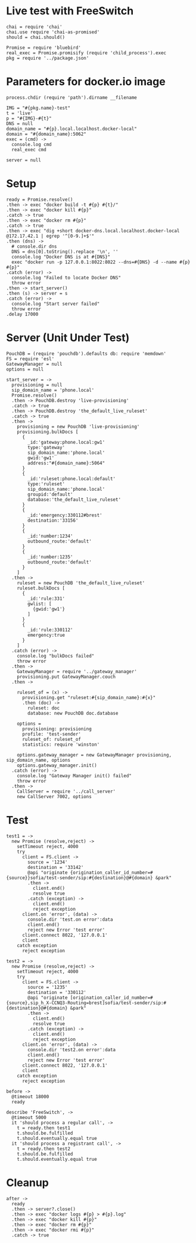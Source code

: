 Live test with FreeSwitch
=========================

    chai = require 'chai'
    chai.use require 'chai-as-promised'
    should = chai.should()

    Promise = require 'bluebird'
    real_exec = Promise.promisify (require 'child_process').exec
    pkg = require '../package.json'

Parameters for docker.io image
==============================

    process.chdir (require 'path').dirname __filename

    IMG = "#{pkg.name}-test"
    t = 'live'
    p = "#{IMG}-#{t}"
    DNS = null
    domain_name = "#{p}.local.localhost.docker-local"
    domain = "#{domain_name}:5062"
    exec = (cmd) ->
      console.log cmd
      real_exec cmd

    server = null

Setup
=====

    ready = Promise.resolve()
    .then -> exec "docker build -t #{p} #{t}/"
    .then -> exec "docker kill #{p}"
    .catch -> true
    .then -> exec "docker rm #{p}"
    .catch -> true
    .then -> exec "dig +short docker-dns.local.localhost.docker-local @172.17.42.1 | egrep '^[0-9.]+$'"
    .then (dns) ->
      # console.dir dns
      DNS = dns[0].toString().replace '\n', ''
      console.log "Docker DNS is at #{DNS}"
      exec "docker run -p 127.0.0.1:8022:8022 --dns=#{DNS} -d --name #{p} #{p}"
    .catch (error) ->
      console.log "Failed to locate Docker DNS"
      throw error
    .then -> start_server()
    .then (s) -> server = s
    .catch (error) ->
      console.log "Start server failed"
      throw error
    .delay 17000

Server (Unit Under Test)
========================

    PouchDB = (require 'pouchdb').defaults db: require 'memdown'
    FS = require 'esl'
    GatewayManager = null
    options = null

    start_server = ->
      provisioning = null
      sip_domain_name = 'phone.local'
      Promise.resolve()
      .then -> PouchDB.destroy 'live-provisioning'
      .catch -> true
      .then -> PouchDB.destroy 'the_default_live_ruleset'
      .catch -> true
      .then ->
        provisioning = new PouchDB 'live-provisioning'
        provisioning.bulkDocs [
          {
            _id:'gateway:phone.local:gw1'
            type:'gateway'
            sip_domain_name:'phone.local'
            gwid:'gw1'
            address:"#{domain_name}:5064"
          }
          {
            _id:'ruleset:phone.local:default'
            type:'ruleset'
            sip_domain_name:'phone.local'
            groupid:'default'
            database:'the_default_live_ruleset'
          }
          {
            _id:'emergency:330112#brest'
            destination:'33156'
          }
          {
            _id:'number:1234'
            outbound_route:'default'
          }
          {
            _id:'number:1235'
            outbound_route:'default'
          }
        ]
      .then ->
        ruleset = new PouchDB 'the_default_live_ruleset'
        ruleset.bulkDocs [
          {
            _id:'rule:331'
            gwlist: [
              {gwid:'gw1'}
            ]
          }
          {
            _id:'rule:330112'
            emergency:true
          }
        ]
      .catch (error) ->
        console.log "bulkDocs failed"
        throw error
      .then ->
        GatewayManager = require '../gateway_manager'
        provisioning.put GatewayManager.couch
      .then ->

        ruleset_of = (x) ->
          provisioning.get "ruleset:#{sip_domain_name}:#{x}"
          .then (doc) ->
            ruleset: doc
            database: new PouchDB doc.database

        options =
          provisioning: provisioning
          profile: 'test-sender'
          ruleset_of: ruleset_of
          statistics: require 'winston'

        options.gateway_manager = new GatewayManager provisioning, sip_domain_name, options
        options.gateway_manager.init()
      .catch (error) ->
        console.log "Gateway Manager init() failed"
        throw error
      .then ->
        CallServer = require '../call_server'
        new CallServer 7002, options

Test
====

    test1 = ->
      new Promise (resolve,reject) ->
        setTimeout reject, 4000
        try
          client = FS.client ->
            source = '1234'
            destination = '33142'
            @api "originate {origination_caller_id_number=#{source}}sofia/test-sender/sip:#{destination}@#{domain} &park"
            .then ->
              client.end()
              resolve true
            .catch (exception) ->
              client.end()
              reject exception
          client.on 'error', (data) ->
            console.dir 'test.on error':data
            client.end()
            reject new Error 'test error'
          client.connect 8022, '127.0.0.1'
          client
        catch exception
          reject exception

    test2 = ->
      new Promise (resolve,reject) ->
        setTimeout reject, 4000
        try
          client = FS.client ->
            source = '1235'
            destination = '330112'
            @api "originate [origination_caller_id_number=#{source},sip_h_X-CCNQ3-Routing=brest]sofia/test-sender/sip:#{destination}@#{domain} &park"
            .then ->
              client.end()
              resolve true
            .catch (exception) ->
              client.end()
              reject exception
          client.on 'error', (data) ->
            console.dir 'test2.on error':data
            client.end()
            reject new Error 'test error'
          client.connect 8022, '127.0.0.1'
          client
        catch exception
          reject exception

    before ->
      @timeout 18000
      ready

    describe 'FreeSwitch', ->
      @timeout 5000
      it 'should process a regular call', ->
        t = ready.then test1
        t.should.be.fulfilled
        t.should.eventually.equal true
      it 'should process a registrant call', ->
        t = ready.then test2
        t.should.be.fulfilled
        t.should.eventually.equal true

Cleanup
=======

    after ->
      ready
      .then -> server?.close()
      .then -> exec "docker logs #{p} > #{p}.log"
      .then -> exec "docker kill #{p}"
      .then -> exec "docker rm #{p}"
      .then -> exec "docker rmi #{p}"
      .catch -> true
